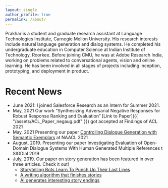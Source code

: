 ```yaml
---
layout: single
author_profile: true
permalink: /about/
---
```

Prakhar is a student and graduate research assistant at Language Technologies Institute, Carnegie Mellon University. His research interests include natural language generation and dialog systems. He completed his undergraduate education in Computer Science at Indian Institute of Technology, Roorkee. Before joining CMU, he was at Adobe Research India, working on problems related to conversational agents, vision and online learning. He has been involved in all stages of projects including inception, prototyping, and deployment in product.

Recent News
======
* June 2021: I joined Salesforce Research as an Intern for Summer 2021.
* May, 2021 Our work “Synthesizing Adversarial Negative Responses for Robust Response Ranking and Evaluation” [Link to Paper]({{ "/assets/ACL_Paper_negaug.pdf" }}) got accepted at Findings of ACL 2021
* May, 2021 Presenting our paper [Controlling Dialogue Generation with Semantic Exemplars](https://www.aclweb.org/anthology/2021.naacl-main.240/) at NAACL 2021
* August, 2019. Presenting our paper Investigating Evaluation of Open-Domain Dialogue Systems With Human Generated Multiple References t SIGDIal 2019
* July, 2019. Our paper on story generation has been featured in over three articles. Check it out!
    * [Storytelling Bots Learn To Punch Up Their Last Lines](https://www.cs.cmu.edu/news/storytelling-bots-learn-punch-their-last-lines)
    * [A writing algorithm that finishes stories](https://medium.com/artificial-intelligence-network/a-writing-algorithm-that-finishes-stories-3971c0896bb9)
    * [AI generates interesting story endings](https://venturebeat.com/2019/07/22/ai-generates-interesting-story-endings/)
	